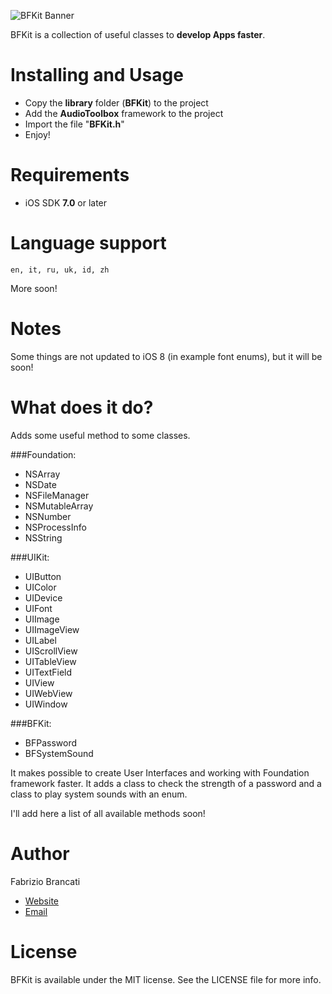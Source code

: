 ![BFKit Banner](http://www.fabriziobrancati.com/banner.jpg)

BFKit is a collection of useful classes to **develop Apps faster**.

Installing and Usage
====================
- Copy the **library** folder (**BFKit**) to the project
- Add the **AudioToolbox** framework to the project
- Import the file "**BFKit.h**"
- Enjoy!

Requirements
============
- iOS SDK **7.0** or later

Language support
================
```en, it, ru, uk, id, zh```

More soon!

Notes
=====
Some things are not updated to iOS 8 (in example font enums), but it will be soon!

What does it do?
================
Adds some useful method to some classes.

###Foundation:
- NSArray
- NSDate
- NSFileManager
- NSMutableArray
- NSNumber
- NSProcessInfo
- NSString

###UIKit:
- UIButton
- UIColor
- UIDevice
- UIFont
- UIImage
- UIImageView
- UILabel
- UIScrollView
- UITableView
- UITextField
- UIView
- UIWebView
- UIWindow

###BFKit:
- BFPassword
- BFSystemSound

It makes possible to create User Interfaces and working with Foundation framework faster.
It adds a class to check the strength of a password and a class to play system sounds with an enum.

I'll add here a list of all available methods soon!

Author
======
Fabrizio Brancati

- [Website](http://www.fabriziobrancati.com)
- [Email](mailto:fabrizio.brancati@gmail.com)

License
=======
BFKit is available under the MIT license. See the LICENSE file for more info.
